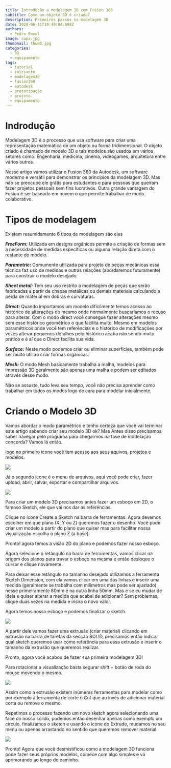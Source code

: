 ```yaml
---
title: Introdução a modelagem 3D com Fusion 360
subtitle: Como um objeto 3D é criado?
description: Primeiros passos na modelagem 3D
date: 2020-06-11T19:49:04.698Z
authors:
  - Pedro Emmel
image: capa.jpg
thumbnail: thumb.jpg
categories:
  - 3D
  - equipamento
tags:
  - tutorial
  - iniciante
  - modelagem3d
  - fusion360
  - autodesk
  - prototipação
  - projeto
  - equipamento
---
```

# Indrodução

Modelagem 3D é o processo que usa software para criar uma representação matemática de um objeto ou forma tridimensional. O objeto criado é chamado de modelo 3D e tais modelos são usados em vários setores como: Engenharia, medicina, cinema, videogames, arquitetura entre vários outros.

Nesse artigo vamos utilizar o Fusion 360 da Autodesk, um software moderno e versátil para demonstrar os princípios da modelagem 3D. Mas não se preocupe ele grátis para estudantes e para pessoas que queiram fazer projetos pessoais sem fins lucrativos. Outra grande vantagem do Fusion é ser baseado em nuvem o que permite trabalhar de modo colaborativo.

# Tipos de modelagem

Existem resumidamente 6 tipos de modelagem são eles

***FreeForm:*** Utilizada em designs orgânicos permite a criação de formas sem a necessidade de medidas específicas ou alguma relação direta com o restante do modelo.

***Parametric:*** Comumente utilizada para projeto de peças mecânicas essa técnica faz uso de medidas e outras relações (abordaremos futuramente) para construir o modelo desejado.

***Sheet metal:*** Tem seu uso restrito a modelagem de peças que serão fabricadas a partir de chapas metálicas ou demais materiais calculando a perda de material em dobras e curvaturas.

***Direct:*** Quando importamos um modelo dificilmente temos acesso ao histórico de alterações do mesmo onde normalmente buscaríamos o recuso para alterar. Com o modo direct você consegue fazer alterações mesmo sem esse histórico geométrico o que facilita muito. Mesmo em modelos paramétricos onde você tem referências e o histórico de modificações por vezes alterar pequenos detalhes pelo histórico acaba não sendo muito prático e é aí que o Direct facilita sua vida.

***Surface:*** Neste modo podemos criar ou eliminar superfícies, também pode ser muito útil ao criar formas orgânicas.

***Mesh:*** O modo Mesh basicamente trabalha a malha, modelos para impressão 3D geralmente são apenas uma malha e podem ser editados através desse modo.

Não se assuste, tudo leva seu tempo, você não precisa aprender como trabalhar em todos os modos logo de cara para modelar inicialmente.

# Criando o Modelo 3D

Vamos abordar o modo paramétrico e tenho certeza que você vai terminar este artigo sabendo criar seu modelo 3D ok? Mas Antes disso precisamos saber navegar pelo programa para chegarmos na fase de modelação concorda? Vamos lá então.

logo no primeiro ícone você tem acesso aos seus aquivos, projetos e modelos.

![](icone-de-arquivos.png)

Já o segundo ícone é o menu de arquivos, aqui você pode criar, fazer upload, abrir, salvar, exportar e compartilhar arquivos.

![](menu-arquivos.png)

Para criar um modelo 3D precisamos antes fazer um esboço em 2D, o famoso Sketch, ele que vai nos dar as referências.

Clique no ícone Create a Sketch na barra de ferramentas. Agora devemos escolher em que plano (X, Y ou Z) queremos fazer o desenho. Você pode criar um modelo a partir do plano que quiser mas para facilitar nossa visualização escolha o plano Z (a base)

Pronto! agora temos a visão 2D do plano e podemos fazer nosso esboço.

Agora selecione o retângulo na barra de ferramentas, vamos clicar na origem dos planos para travar o esboço na mesma e então desloque o cursor e clique novamente.

Para deixar esse retângulo no tamanho desejado utilizamos a ferramenta Sketch Dimension, com ela vamos clicar em uma das linhas e inserir uma medida (geralmente se trabalha com milímetros mas pode ser ajustado) nesse primeiramente 80mm e na outra linha 50mm. Mas e se eu mudar de ideia e quiser alterar a medida que acabei de adicionar? Sem problemas, clique duas vezes na medida e insira o novo valor.

Agora temos nosso esboço e podemos finalizar o sketch.

![](sketch.gif)

A partir dele vamos fazer uma extrusão (criar material) clicando em extrusão na barra de tarefas da secção SOLID, precisamos então indicar qual sketch queremos usar como referência para essa extrusão e inserir o tamanho da extrusão que queremos realizar.

Pronto, agora você acabou de fazer sua primeira modelagem 3D!

Para rotacionar a visualização basta segurar shift + botão de roda do mouse movendo o mesmo.

![](extrude.gif)

Assim como a extrusão existem inúmeras ferramentas para modelar como por exemplo a ferramenta de corte o Cut que ao invés de adicionar material corta ou remove o mesmo.

Repetimos o processo fazendo um novo sketch agora selecionando uma face do nosso sólido, podemos então desenhar apenas como exemplo um círculo, finalizamos o sketch e usando o ícone do Extrude, mudamos no seu menu ou apenas arrastando no sentido que queremos remover material

![](cut.gif)

Pronto! Agora que você desmistificou como a modelagem 3D funciona pode fazer seus próprios modelos, comece com algo simples e vá aprimorando ao longo do caminho.